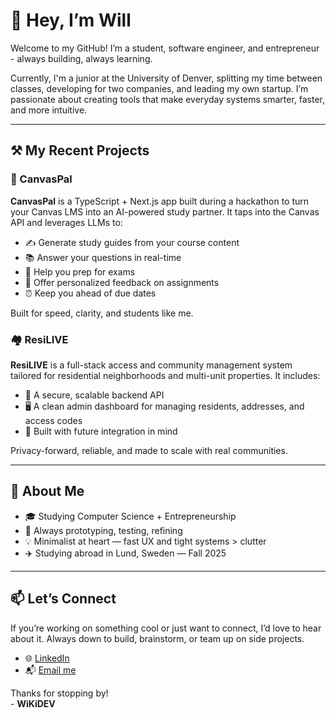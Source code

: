 # 👋 Hey, I’m Will

Welcome to my GitHub! I’m a student, software engineer, and entrepreneur - always building, always learning.

Currently, I'm a junior at the University of Denver, splitting my time between classes, developing for two companies, and leading my own startup. I’m passionate about creating tools that make everyday systems smarter, faster, and more intuitive.

---

## ⚒️ My Recent Projects

### 📝 CanvasPal
**CanvasPal** is a TypeScript + Next.js app built during a hackathon to turn your Canvas LMS into an AI-powered study partner. It taps into the Canvas API and leverages LLMs to:

- ✍️ Generate study guides from your course content  
- 📚 Answer your questions in real-time  
- 🎯 Help you prep for exams  
- 🧠 Offer personalized feedback on assignments  
- ⏰ Keep you ahead of due dates  

Built for speed, clarity, and students like me.

### 🏘️ ResiLIVE
**ResiLIVE** is a full-stack access and community management system tailored for residential neighborhoods and multi-unit properties. It includes:

- 🔐 A secure, scalable backend API  
- 🖥️ A clean admin dashboard for managing residents, addresses, and access codes  
- 📱 Built with future integration in mind

Privacy-forward, reliable, and made to scale with real communities.

---

## 🌱 About Me

- 🎓 Studying Computer Science + Entrepreneurship  
- 🧩 Always prototyping, testing, refining  
- 💡 Minimalist at heart — fast UX and tight systems > clutter  
- ✈️ Studying abroad in Lund, Sweden — Fall 2025  

---

## 📫 Let’s Connect

If you’re working on something cool or just want to connect, I’d love to hear about it. Always down to build, brainstorm, or team up on side projects.

- 🌐 [LinkedIn](https://linkedin.com/in/willkillebrew)  
- 📬 [Email me](mailto:will.killebrew@du.edu)  

Thanks for stopping by!  
\- **WiKiDEV**
